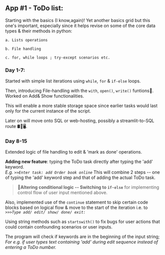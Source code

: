 
## App #1 - ToDo list:
Starting with the basics (I know,again)! Yet another basics grid but this one's important, especially since it helps revise on some of the core data types & their methods in python:
  
    a. Lists operations
    
    b. File handling
    
    c. for, while loops ; try-except scenarios etc.

### Day 1-7: 
Started with simple list iterations using `while`, `for` & `if-else` loops.

Then, introducing File-handling with the  `with`, `open()`, `write()` funtions📄. Worked on Add& Show functionalities.

This will enable a more stable storage space since earlier tasks would last only for the current instance of the script.

Later on will move onto SQL or web-hosting, possibly a streamlit-to-SQL route 🛢️🔁🖥️.

### Day 8-15
Extended logic of file handling to edit & 'mark as done' operations.

**Adding new feature**: typing the ToDo task directly after typing the 'add' keyword.<br> 
_E.g. `>>Enter task: add Order book online`_
This will combine 2 steps -- one of typing the 'add' keyword step and that of adding the actual ToDo task. 

>📢**Altering conditional logic -- Switching to `if-else`** for implementing control flow of user input mentioned above.

Also, implemented use of the `continue` statement to skip certain code blocks based on logical flow & move to the start of the iteration i.e. to _`>>>Type add/ edit/ show/ done/ exit:`_

Using string methods such as `startswith()` to fix bugs for user actions that could contain confounding scenarios or user inputs.

The program will check if keywords are in the beginning of the input string;<br>
_For e.g. if user types text containing 'add' during edit sequence instead of entering a ToDo number._
